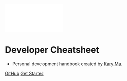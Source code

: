 <!-- _coverpage.md -->

![logo](_media/icon.svg)

# Developer Cheatsheet

- Personal development handbook created by [Kary Ma](https://www.karyma.ca).

[GitHub](https://github.com/karyma101/notes)
[Get Started](/#Mainly-for-personal-use)
